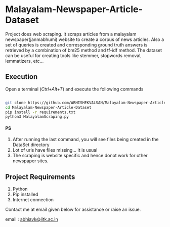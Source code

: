 # Malayalam-Newspaper-Article-Dataset
Project does web scraping. It scraps articles from a malayalam newspaper(janmabhumi) website to create a corpus of news articles. Also a set of queries is created and corresponding ground truth answers is retrieved by a combination of bm25 method and tf-idf method. The dataset can be useful for creating tools like stemmer, stopwords removal, lemmatizers, etc...

## Execution

Open a terminal (*Ctrl+Alt+T*) and execute the following commands

```bash

git clone https://github.com/ABHISHEKVALSAN/Malayalam-Newspaper-Article-Dataset 
cd Malayalam-Newspaper-Article-Dataset 
pip install -r requirements.txt 
python3 MalayalamScraping.py 
```

#### PS
1. After running the last command, you will see files being created in the DataSet directory 
2. Lot of urls have files missing... It is usual
3. The scraping is website specific and hence donot work for other newspaper sites.

 
## Project Requirements
1. Python 
2. Pip installed
3. Internet connection

Contact me at email given below for assistance or raise an issue.

email : abhiavk@iitk.ac.in
